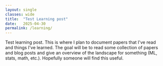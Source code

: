 ```yaml
---
layout: single
classes: wide
title:  "Test Learning post"
date:   2025-04-30
permalink: /learning/
---
```


Test learning post. This is where I plan to document papers that I've read and things I've learned. The goal will be to read some collection of papers and blog posts and give an overview of the landscape for something (ML, stats, math, etc.). Hopefully someone will find this useful. 